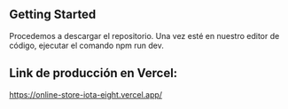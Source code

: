 ## Getting Started
Procedemos a descargar el repositorio.
Una vez esté en nuestro editor de código, ejecutar el comando npm run dev.

## Link de producción en Vercel:
https://online-store-iota-eight.vercel.app/

